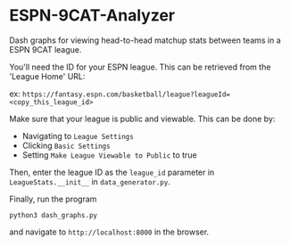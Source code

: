 # ESPN-9CAT-Analyzer
Dash graphs for viewing head-to-head matchup stats between teams in a ESPN 9CAT league.

You'll need the ID for your ESPN league. This can be retrieved from the 'League Home' URL:

ex: `https://fantasy.espn.com/basketball/league?leagueId=<copy_this_league_id>`

Make sure that your league is public and viewable. This can be done by:
* Navigating to `League Settings`
* Clicking `Basic Settings`
* Setting `Make League Viewable to Public` to true

Then, enter the league ID as the `league_id` parameter in `LeagueStats.__init__` in `data_generator.py`.

Finally, run the program

`python3 dash_graphs.py`

and navigate to `http://localhost:8000` in the browser.
